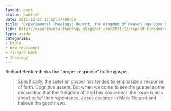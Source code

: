 ```yaml
---
layout: post
status: publish
date: 2011-12-27 13:22:17+00:00
title: "Experimental Theology: Repent, the Kingdom of Heaven Has Come Near"
link: http://experimentaltheology.blogspot.com/2011/12/repent-kingdom-of-heaven-has-come-near.html
type: aside
categories:
- bible
- new testament
- richard beck
- theology
---
```

Richard Beck rethinks the “proper response” to the gospel.

> Specifically, the soterian gospel has tended to emphasize a response of faith. Cognitive assent. But when we come to see the gospel as the declaration that the ‘kingdom of God has come near’ the issue is less about belief than repentance. Jesus declares in Mark ‘Repent and believe the good news.